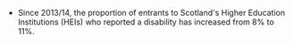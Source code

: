 * Since 2013/14, the proportion of entrants to Scotland's Higher Education Institutions (HEIs) who reported a disability has increased from 8% to 11%.
